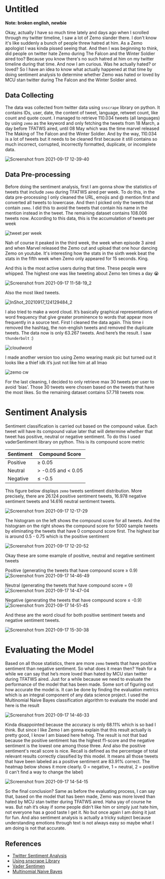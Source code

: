# Untitled

**Note: broken english, newbie**

Okay, actually I have so much time lately and days ago when I scrolled through my twitter timeline, I saw a lot of Zemo slander there. I don't know it's like suddenly a bunch of people threw hatred at him. As a Zemo apologist I was kinda pissed seeing that. And then I was beginning to think, did people on twitter hate Zemo during The Falcon and the Winter Soldier aired too? Because you know there's no such hatred at him on my twitter timeline during that time. And now I am curious. Was he actually hated? or loved? So I have an idea to know what actually happened at that time by doing sentiment analysis to determine whether Zemo was hated or loved by MCU stan twitter during The Falcon and the Winter Soldier aired.

## Data Collecting

The data was collected from twitter data using `snscrape` library on python. It contains IDs, user, date, the content of tweet, language, retweet count, like count and quote count. I managed to retrieve 110.034 tweets (all languages) by using `zemo` as the keyword and only fetching the tweets from 18 March, a day before TFATWS aired, until 08 May which was the time marvel released The Making of The Falcon and the Winter Soldier. And by the way, 110.034 is a lot of tweets but it needs to be cleaned first because it still contains so much incorrect, corrupted, incorrectly formatted, duplicate, or incomplete data.

![Screenshot from 2021-09-17 12-39-40](https://user-images.githubusercontent.com/60166588/133730375-fe4b9c1e-8dc4-4dfe-8f6a-674e51460e55.png)

## Data Pre-processing

Before doing the sentiment analysis, first I am gonna show the statistics of tweets that include `zemo` during TFATWS aired per week. To do this, in the data pre-processing I only cleaned the URL, emojis and @ mention first and converted all tweets to lowercase. And then I picked only the tweets that contain `zemo`. I did this to avoid the tweets that contain his name in the mention instead in the tweet. The remaining dataset contains 108.006 tweets now. According to this data, this is the accumulation of tweets per week

![tweet per week](https://user-images.githubusercontent.com/60166588/133727583-cf68e905-73d8-49ea-a7ba-e0d5a5a6c9cb.png)

Nah of course it peaked in the third week, the week when episode 3 aired and when Marvel released the Zemo cut and upload that one hour dancing Zemo on youtube. It's interesting how the stats in the sixth week beat the stats in the fifth week when Zemo only appeared for 15 seconds. King.

And this is the most active users during that time. These people were whipped. The highest one was like tweeting about Zemo ten times a day 😭

![Screenshot from 2021-09-17 11-58-19_2](https://user-images.githubusercontent.com/60166588/133761107-8def0df0-1f3d-4b85-8df2-da7453f15421.png)

Also the most liked tweets. 

![InShot_20210917_124129484_2](https://user-images.githubusercontent.com/60166588/133731585-e955b553-4ca3-43a4-b0cb-a47569537153.jpg)

I also tried to make a word cloud. It’s basically graphical representations of word frequency that give greater prominence to words that appear more frequently in a source text. First I cleaned the data again. This time i removed the hashtag, the non-english tweets and removed the duplicate tweets. The data now is only 63.267 tweets. And here’s the result. I saw `thunderbolt` :)

![cloudword](https://user-images.githubusercontent.com/60166588/133727796-194fff6d-dd39-4b29-82e8-84fd52220ef5.png)

I made another version too using Zemo wearing mask pic but turned out it looks like a thief idk it’s just not like him at all lmao

![zemo cw](https://user-images.githubusercontent.com/60166588/133727792-7f57641a-8ae9-48f9-9f67-95f12f529774.png)

For the last cleaning, I decided to only retrieve max 30 tweets per user to avoid ‘bias’. Those 30 tweets were chosen based on the tweets that have the most likes. So the remaining dataset contains 57.718 tweets now. 

# Sentiment Analysis

Sentiment classification is carried out based on the compound value. Each tweet will have its compound value later that will determine whether that tweet has positive, neutral or negative sentiment. To do this I used vaderSentiment library on python. This is its compound score metric

| Sentiment     | Compound Score |
| ------------- | ------------- |
| Positive     |    ≥ 0.05 |
| Neutral  | > -0.05 and < 0.05 |
| Negative  |    ≤ -0.5 |

This figure below displays `zemo` tweets sentiment distribution. More precisely, there are 26.124 positive sentiment tweets, 16.978 negative sentiment tweets and 14.616 neutral sentiment tweets.

![Screenshot from 2021-09-17 12-17-29](https://user-images.githubusercontent.com/60166588/133728510-6cd710be-4201-467c-b46b-0b97bf94f10d.png)

The histogram on the left shows the compound score for all tweets. And the histogram on the right shows the compound score for 5000 sample tweets by eliminating the tweets that have 0 compound score first. The highest bar is around 0.5 - 0.75 which is the positive sentiment

![Screenshot from 2021-09-17 12-20-52](https://user-images.githubusercontent.com/60166588/133728802-2ec173fa-f251-499a-869e-b03a0b039201.png)

Okay these are some example of positive, neutral and negative sentiment tweets 

Positive (generating the tweets that have compound score ≥ 0.9)
![Screenshot from 2021-09-17 14-46-49](https://user-images.githubusercontent.com/60166588/133745143-e067b4fc-fa3e-4bf7-9c60-81898dcca8da.png)

Neutral (generating the tweets that have compound score = 0)
![Screenshot from 2021-09-17 14-47-04](https://user-images.githubusercontent.com/60166588/133745152-7b8ef385-00ec-472c-adfb-9912e28d7e7d.png)

Negative (generating the tweets that have compound score ≤ -0.9)
![Screenshot from 2021-09-17 14-51-45](https://user-images.githubusercontent.com/60166588/133745753-87b235e8-10ce-4d9d-a950-d0430ccdec49.png)

And these are the word cloud for both positive sentiment tweets and negative sentiment tweets.

![Screenshot from 2021-09-17 15-30-38](https://user-images.githubusercontent.com/60166588/133751408-751dc3de-130f-4c9c-8c75-70e4222def8b.png)

# Evaluating the Model

Based on all those statistics, there are more `zemo` tweets that have positive sentiment than negative sentiment. So what does it mean then? Yeah for a while we can say that he’s more loved than hated by MCU stan twitter during TFATWS aired. Just for a while because we need to evaluate the performance of the model that has been made. Some sort of figuring out how accurate the model is. It can be done by finding the evaluation metrics which is an integral component of any data science project. I used the Multinomial Naive Bayes classification algorithm to evaluate the model and here is the result

![Screenshot from 2021-09-17 14-46-33](https://user-images.githubusercontent.com/60166588/133745780-b5ab40ea-d4d3-45d5-a81f-19fc91e0e7d2.png)

Kinda disappointed because the accuracy is only 68.11% which is so bad I think. But since I like Zemo I am gonna explain that this result actually is pretty good, I know I am biased here hehng. The result is not that bad because the positive sentiment has the highest f1-score and the negative sentiment is the lowest one among those three. And also the positive sentiment's recall score is nice. Recall is defined as the percentage of total relevant results correctly classified by this model. It means all those tweets that have been labeled as a positive sentiment are 83.91% correct. The heatmap below shows it more clearly. 0 = negative, 1 = neutral, 2 = positive (I can't find a way to change the label)

![Screenshot from 2021-09-17 14-54-15](https://user-images.githubusercontent.com/60166588/133746094-d1469d3c-72f8-49e3-9113-4004d32dfd9c.png)

So the final conclusion? Same as before the evaluating process, I can say that, based on the model that has been made, Zemo was more loved than hated by MCU stan twitter during TFATWS aired. Haha yay of course he was. But nah it’s okay if some people didn’t like him or simply just hate him, not everyone has a good taste I get it. No but once again I am doing it just for fun. And also sentiment analysis is actually a tricky subject because understanding emotions through text is not always easy so maybe what I am doing is not that accurate.

## References
- [Twitter Sentiment Analysis](https://towardsdatascience.com/step-by-step-twitter-sentiment-analysis-in-python-d6f650ade58d)
- [Using snscrape Library](https://medium.com/swlh/how-to-scrape-tweets-by-location-in-python-using-snscrape-8c870fa6ec25)
- [Vader Sentimen](https://medium.com/analytics-vidhya/simplifying-social-media-sentiment-analysis-using-vader-in-python-f9e6ec6fc52f)
- [Multinomial Naive Bayes](https://towardsdatascience.com/sentiment-analysis-of-tweets-using-multinomial-naive-bayes-1009ed24276b)
